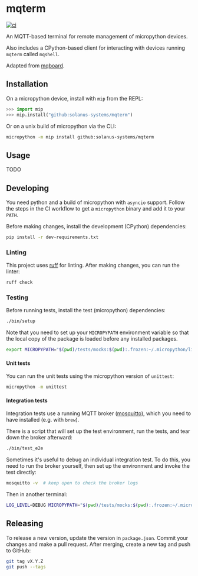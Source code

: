 # mqterm

[![ci](https://github.com/solanus-systems/mqterm/actions/workflows/ci.yml/badge.svg)](https://github.com/solanus-systems/mqterm/actions/workflows/ci.yml)

An MQTT-based terminal for remote management of micropython devices.

Also includes a CPython-based client for interacting with devices running `mqterm` called `mqshell`.

Adapted from [mqboard](https://github.com/tve/mqboard).

## Installation

On a micropython device, install with `mip` from the REPL:

```python
>>> import mip
>>> mip.install("github:solanus-systems/mqterm")
```

Or on a unix build of micropython via the CLI:

```bash
micropython -m mip install github:solanus-systems/mqterm
```

## Usage

TODO

## Developing

You need python and a build of micropython with `asyncio` support. Follow the steps in the CI workflow to get a `micropython` binary and add it to your `PATH`.

Before making changes, install the development (CPython) dependencies:

```bash
pip install -r dev-requirements.txt
```

### Linting

This project uses [ruff](https://github.com/astral-sh/ruff) for linting. After making changes, you can run the linter:

```bash
ruff check
```

### Testing

Before running tests, install the test (micropython) dependencies:

```bash
./bin/setup
```

Note that you need to set up your `MICROPYPATH` environment variable so that the local copy of the package is loaded before any installed packages.

```bash
export MICROPYPATH="$(pwd)/tests/mocks:$(pwd):.frozen:~/.micropython/lib:/usr/lib/micropython"
```

#### Unit tests

You can run the unit tests using the micropython version of `unittest`:

```bash
micropython -m unittest
```

#### Integration tests

Integration tests use a running MQTT broker ([mosquitto](https://mosquitto.org/)), which you need to have installed (e.g. with `brew`).

There is a script that will set up the test environment, run the tests, and tear down the broker afterward:

```bash
./bin/test_e2e
```

Sometimes it's useful to debug an individual integration test. To do this, you need to run the broker yourself, then set up the environment and invoke the test directly:

```bash
mosquitto -v  # keep open to check the broker logs
```

Then in another terminal:

```bash
LOG_LEVEL=DEBUG MICROPYPATH="$(pwd)/tests/mocks:$(pwd):.frozen:~/.micropython/lib:/usr/lib/micropython" micropython ./tests/e2e/e2e_file_ops.py
```

## Releasing

To release a new version, update the version in `package.json`. Commit your changes and make a pull request. After merging, create a new tag and push to GitHub:

```bash
git tag vX.Y.Z
git push --tags
```
